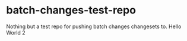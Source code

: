 # batch-changes-test-repo
Nothing but a test repo for pushing batch changes changesets to.
Hello World 2
